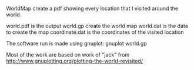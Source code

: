 WorldMap create a pdf showing every location that I visited around the world.

world.pdf is the output
world.gp create the world map
world.dat is the data to create the map
coordinate.dat is the coordinates of the visited location

The software run is made using gnuplot:
gnuplot world.gp

Most of the work are based on work of "jack" from http://www.gnuplotting.org/plotting-the-world-revisited/

